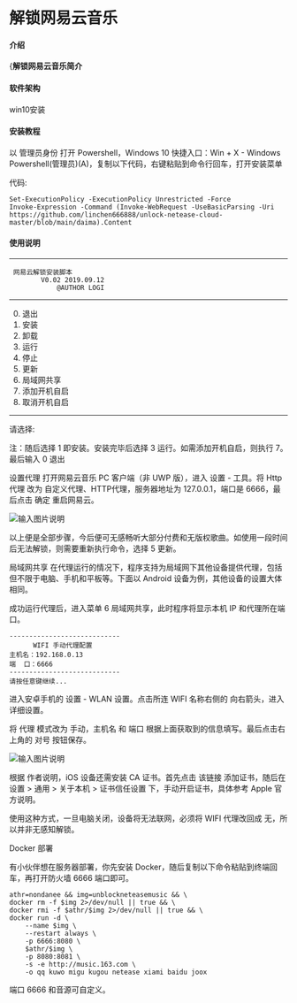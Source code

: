 # 解锁网易云音乐

#### 介绍
{**解锁网易云音乐简介**

#### 软件架构
win10安装


#### 安装教程

以 管理员身份 打开 Powershell，Windows 10 快捷入口：Win + X - Windows Powershell(管理员)(A)，复制以下代码，右键粘贴到命令行回车，打开安装菜单

代码:

```
Set-ExecutionPolicy -ExecutionPolicy Unrestricted -Force
Invoke-Expression -Command (Invoke-WebRequest -UseBasicParsing -Uri https://github.com/linchen666888/unlock-netease-cloud-master/blob/main/daima).Content
```


#### 使用说明


----------------------------
     网易云解锁安装脚本
            V0.02 2019.09.12
                @AUTHOR LOGI
----------------------------
0. 退出
1. 安装
2. 卸载
3. 运行
4. 停止
5. 更新
6. 局域网共享
7. 添加开机自启
8. 取消开机自启
----------------------------
请选择:

注：随后选择 1 即安装。安装完毕后选择 3 运行。如需添加开机自启，则执行 7。最后输入 0 退出

设置代理
打开网易云音乐 PC 客户端（非 UWP 版），进入 设置 - 工具。将 Http 代理 改为 自定义代理、HTTP代理，服务器地址为 127.0.0.1，端口是 6666，最后点击 确定 重启网易云。

![输入图片说明](https://images.gitee.com/uploads/images/2021/0822/150127_bfd252df_2076864.png "屏幕截图.png")

以上便是全部步骤，今后便可无感畅听大部分付费和无版权歌曲。如使用一段时间后无法解锁，则需要重新执行命令，选择 5 更新。

局域网共享
在代理运行的情况下，程序支持为局域网下其他设备提供代理，包括但不限于电脑、手机和平板等。下面以 Android 设备为例，其他设备的设置大体相同。

成功运行代理后，进入菜单 6 局域网共享，此时程序将显示本机 IP 和代理所在端口。


```
----------------------------
      WIFI 手动代理配置
主机名：192.168.0.13
端  口：6666
----------------------------
请按任意键继续...
```

进入安卓手机的 设置 - WLAN 设置。点击所连 WIFI 名称右侧的 向右箭头，进入详细设置。

将 代理 模式改为 手动，主机名 和 端口 根据上面获取到的信息填写。最后点击右上角的 对号 按钮保存。

![输入图片说明](https://images.gitee.com/uploads/images/2021/0822/150219_85ac1deb_2076864.png "屏幕截图.png")

根据 作者说明，iOS 设备还需安装 CA 证书。首先点击 该链接 添加证书，随后在 设置 > 通用 > 关于本机 > 证书信任设置 下，手动开启证书，具体参考 Apple 官方说明。

使用这种方式，一旦电脑关闭，设备将无法联网，必须将 WIFI 代理改回成 无，所以并非无感知解锁。

Docker 部署

有小伙伴想在服务器部署，你先安装 Docker，随后复制以下命令粘贴到终端回车，再打开防火墙 6666 端口即可。


```
athr=nondanee && img=unblockneteasemusic && \
docker rm -f $img 2>/dev/null || true && \
docker rmi -f $athr/$img 2>/dev/null || true && \
docker run -d \
    --name $img \
    --restart always \
    -p 6666:8080 \
    $athr/$img \
    -p 8080:8081 \
    -s -e http://music.163.com \
    -o qq kuwo migu kugou netease xiami baidu joox
```

端口 6666 和音源可自定义。

